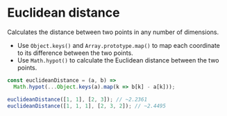 # Euclidean distance

Calculates the distance between two points in any number of dimensions.

* Use `Object.keys()` and `Array.prototype.map()` to map each coordinate to its difference between the two points.
* Use `Math.hypot()` to calculate the Euclidean distance between the two points.

```js
const euclideanDistance = (a, b) =>
  Math.hypot(...Object.keys(a).map(k => b[k] - a[k]));
```

```js
euclideanDistance([1, 1], [2, 3]); // ~2.2361
euclideanDistance([1, 1, 1], [2, 3, 2]); // ~2.4495
```
